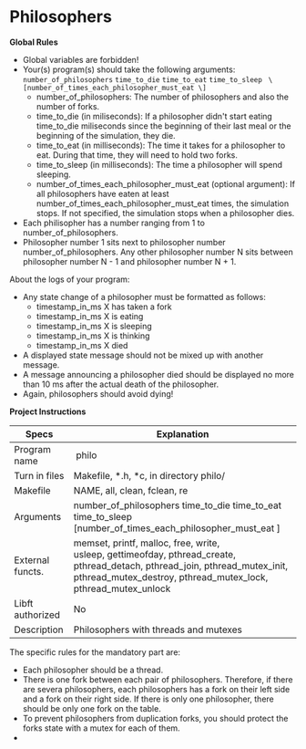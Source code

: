 # Philosophers

**Global Rules**

- Global variables are forbidden!
- Your(s) program(s) should take the following arguments: <br/>  	`number_of_philosophers` `time_to_die` `time_to_eat` `time_to_sleep `    `\[number_of_times_each_philosopher_must_eat \] `
  - number_of_philosophers: The number of philosophers and also the number of forks.
  - time_to_die (in miliseconds): If a philosopher didn't start eating time_to_die miliseconds since the beginning of their last meal or the beginning of the simulation, they die.
  - time_to_eat (in milliseconds): The time it takes for a philosopher to eat. During that time, they will need to hold two forks.
  - time_to_sleep (in milliseconds): The time a philosopher will spend sleeping.
  - number_of_times_each_philosopher_must_eat (optional argument): If all philosophers have eaten at least number_of_times_each_philosopher_must_eat times, the simulation stops. If not specified, the simulation stops when a philosopher dies.
- Each philisopher has a number ranging from 1 to number_of_philosophers.
- Philosopher number 1 sits next to philosopher number number_of_philosophers. Any other philosopher number N sits between philosopher number N - 1 and philosopher number N + 1.

About the logs of your program:

- Any state change of a philosopher must be formatted as follows:
  - timestamp_in_ms X has taken a fork
  - timestamp_in_ms X is eating
  - timestamp_in_ms X is sleeping
  - timestamp_in_ms X is thinking
  - timestamp_in_ms X died
- A displayed state message should not be mixed up with another message.
- A message announcing a philosopher died should be displayed no more than 10 ms after the actual death of the philosopher.
- Again, philosophers should avoid dying!

**Project Instructions**

| Specs  | Explanation |
| ------------- | ------------- |
| Program name | philo |
| Turn in files | Makefile, \*.h, \*c, in directory philo/ |
| Makefile | NAME, all, clean, fclean, re |
| Arguments | number_of_philosophers time_to_die time_to_eat time_to_sleep \[number_of_times_each_philosopher_must_eat \] |
| External functs. | memset, printf, malloc, free, write, <br/> usleep, gettimeofday, pthread_create, <br/> pthread_detach, pthread_join, pthread_mutex_init, <br/> pthread_mutex_destroy, pthread_mutex_lock, <br/> pthread_mutex_unlock |
| Libft authorized | No |
| Description | Philosophers with threads and mutexes |

The specific rules for the mandatory part are:
- Each philosopher should be a thread.
- There is one fork between each pair of philosophers. Therefore, if there are severa philosophers, each philosophers has a fork on their left side and a fork on their right side. If there is only one philosopher, there should be only one fork on the table.
- To prevent philosophers from duplication forks, you should protect the forks state with a mutex for each of them.
- 
